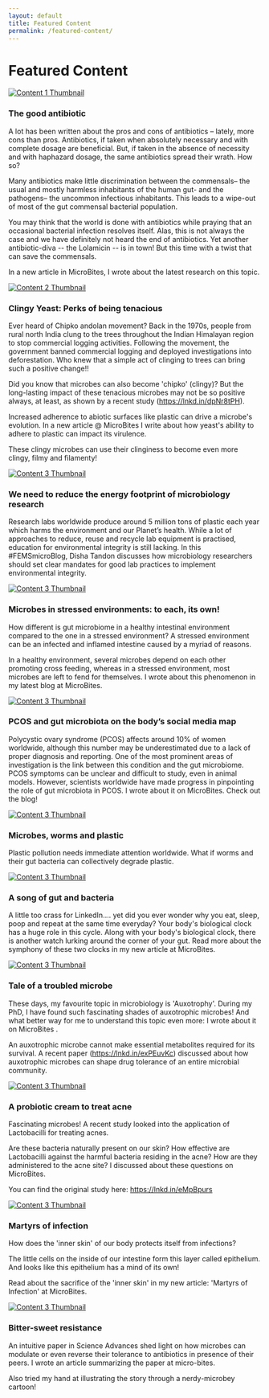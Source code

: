 ```yaml
---
layout: default
title: Featured Content
permalink: /featured-content/
---
```

<div id="featured-content" class="tab active">
    <h1>Featured Content</h1>
    <div class="featured-container">
    <div class="content-card">
      <a href="https://micro-bites.org/2024/07/08/the-good-antibiotic/">
	      <img src="https://microbitesorg.wordpress.com/wp-content/uploads/2024/07/lolamicin_antibiotic_bacteria.png" alt="Content 1 Thumbnail"></a>
      		<div class="content-text">
		        <h3>The good antibiotic</h3>
			        <p>A lot has been written about the pros and cons of antibiotics – lately, more cons than pros. Antibiotics, if taken when absolutely necessary and with complete dosage are beneficial. But, if taken in the absence of necessity and with haphazard dosage, the same antibiotics spread their wrath. How so?

Many antibiotics make little discrimination between the commensals– the usual and mostly harmless inhabitants of the human gut- and the pathogens– the uncommon infectious inhabitants. This leads to a wipe-out of most of the gut commensal bacterial population. 

You may think that the world is done with antibiotics while praying that an occasional bacterial infection resolves itself. Alas, this is not always the case and we have definitely not heard the end of antibiotics. Yet another antibiotic-diva -- the Lolamicin -- is in town! But this time with a twist that can save the commensals.

In a new article in MicroBites, I wrote about the latest research on this topic.</p>
	</div>
    </div>
    <div class="content-card">
    <a href="https://micro-bites.org/2024/02/16/clingy-yeast-perks-of-being-tenacious/">
	    <img src="https://microbitesorg.wordpress.com/wp-content/uploads/2024/02/yeast3.png" alt="Content 2 Thumbnail"></a>
      <div class="content-text">
        <h3>Clingy Yeast: Perks of being tenacious</h3>
        <p>Ever heard of Chipko andolan movement? Back in the 1970s, people from rural north India clung to the trees throughout the Indian Himalayan region to stop commercial logging activities. Following the movement, the government banned commercial logging and deployed investigations into deforestation. Who knew that a simple act of clinging to trees can bring such a positive change!! 

Did you know that microbes can also become 'chipko' (clingy)? But the long-lasting impact of these tenacious microbes may not be so positive always, at least, as shown by a recent study (https://lnkd.in/dpNr8tPH).

Increased adherence to abiotic surfaces like plastic can drive a microbe's evolution. In a new article @ MicroBites I write about how yeast's ability to adhere to plastic can impact its virulence. 

These clingy microbes can use their clinginess to become even more clingy, filmy and filamenty!
	</p>
      	</div>
      </div>
    <div class="content-card">
    <a href="https://fems-microbiology.org/femsmicroblog-reduce-energy-footprint-of-microbiology-research/">
	    <img src="https://fems-microbiology.org/wp-content/uploads/2021/07/Microbe_Science-1024x672.png" alt="Content 3 Thumbnail"></a>
      <div class="content-text">
        <h3>We need to reduce the energy footprint of microbiology research</h3>
	<p>Research labs worldwide produce around 5 million tons of plastic each year which harms the environment and our Planet’s health. While a lot of approaches to reduce, reuse and recycle lab equipment is practised, education for environmental integrity is still lacking. In this #FEMSmicroBlog, Disha Tandon discusses how microbiology researchers should set clear mandates for good lab practices to implement environmental integrity. </p>
    </div>
    </div>
    <div class="content-card">
    <a href="https://micro-bites.org/2023/06/07/microbes-in-stressed-environments-to-each-its-own/">
	    <img src="https://microbitesorg.wordpress.com/wp-content/uploads/2023/05/toeachitsown_pic.png" alt="Content 3 Thumbnail"></a>
      <div class="content-text">
        <h3>Microbes in stressed environments: to each, its own!</h3>
	<p>How different is gut microbiome in a healthy intestinal environment compared to the one in a stressed environment? A stressed environment can be an infected and inflamed intestine caused by a myriad of reasons.

In a healthy environment, several microbes depend on each other promoting cross feeding, whereas in a stressed environment, most microbes are left to fend for themselves. I wrote about this phenomenon in my latest blog at MicroBites.
	</p>
      	</div>
      </div>
    <div class="content-card">
    <a href="https://micro-bites.org/2023/02/13/pcos-and-gut-microbiota-on-the-bodys-social-media-map/">
	    <img src="https://microbitesorg.wordpress.com/wp-content/uploads/2023/02/pcos_gutmicrobe.png" alt="Content 3 Thumbnail"></a>
      <div class="content-text">
        <h3>PCOS and gut microbiota on the body’s social media map</h3>
	<p>Polycystic ovary syndrome (PCOS) affects around 10% of women worldwide, although this number may be underestimated due to a lack of proper diagnosis and reporting. One of the most prominent areas of investigation is the link between this condition and the gut microbiome. PCOS symptoms can be unclear and difficult to study, even in animal models. However, scientists worldwide have made progress in pinpointing the role of gut microbiota in PCOS.
	I wrote about it on MicroBites. Check out the blog!</p>
    </div>
      </div>
    <div class="content-card">
    <a href="https://micro-bites.org/2022/08/08/microbes-worms-and-plastic/">
	    <img src="https://microbitesorg.wordpress.com/wp-content/uploads/2022/08/featuredimage-1.png" alt="Content 3 Thumbnail"></a>
      <div class="content-text">
        <h3>Microbes, worms and plastic</h3>
	<p>Plastic pollution needs immediate attention worldwide. What if worms and their gut bacteria can collectively degrade plastic.</p>
      </div>
    </div>
    <div class="content-card">
    <a href="https://micro-bites.org/2022/07/18/a-song-of-gut-and-bacteria/">
	    <img src="https://microbitesorg.wordpress.com/wp-content/uploads/2022/07/150551-pre.jpg" alt="Content 3 Thumbnail"></a>
      <div class="content-text">
        <h3>A song of gut and bacteria</h3>
	<p>A little too crass for LinkedIn.... yet did you ever wonder why you eat, sleep, poop and repeat at the same time everyday? Your body's biological clock has a huge role in this cycle.
Along with your body's biological clock, there is another watch lurking around the corner of your gut. Read more about the symphony of these two clocks in my new article at MicroBites.</p>
      </div>
    </div>
    <div class="content-card">
    <a href="https://micro-bites.org/2022/04/25/tale-of-a-troubled-microbe/">
	    <img src="https://microbitesorg.wordpress.com/wp-content/uploads/2022/04/featuredimage.png" alt="Content 3 Thumbnail"></a>
      <div class="content-text">
        <h3>Tale of a troubled microbe</h3>
	<p>These days, my favourite topic in microbiology is 'Auxotrophy'. During my PhD, I have found such fascinating shades of auxotrophic microbes! And what better way for me to understand this topic even more: I wrote about it on MicroBites . 

An auxotrophic microbe cannot make essential metabolites required for its survival. A recent paper (https://lnkd.in/exPEuvKc) discussed about how auxotrophic microbes can shape drug tolerance of an entire microbial community.</p>
      </div>
    </div>
    <div class="content-card">
    <a href="https://micro-bites.org/2022/03/16/a-probiotic-cream-to-treat-acne/">
	    <img src="https://microbitesorg.wordpress.com/wp-content/uploads/2022/03/acne_drawing.png" alt="Content 3 Thumbnail"></a>
      <div class="content-text">
        <h3>A probiotic cream to treat acne</h3>
	<p>Fascinating microbes! A recent study looked into the application of Lactobacilli for treating acnes. 

Are these bacteria naturally present on our skin? How effective are Lactobacilli against the harmful bacteria residing in the acne? How are they administered to the acne site? I discussed about these questions on MicroBites.

You can find the original study here: https://lnkd.in/eMpBpurs
</p>
      </div>
    </div>
    <div class="content-card">
    <a href="https://micro-bites.org/2022/02/18/martyrs-of-infection/">
	    <img src="https://microbitesorg.wordpress.com/wp-content/uploads/2022/02/thumbnail_martyrsofinfectionillustration1-1.png" alt="Content 3 Thumbnail"></a>
      <div class="content-text">
        <h3>Martyrs of infection</h3>
	<p>How does the 'inner skin' of our body protects itself from infections? 

The little cells on the inside of our intestine form this layer called epithelium. And looks like this epithelium has a mind of its own! 

Read about the sacrifice of the 'inner skin' in my new article: 'Martyrs of Infection' at MicroBites.</p>
      </div>
    </div>
    <div class="content-card">
    <a href="https://micro-bites.org/2022/01/26/bitter-sweet-resistance/">
	    <img src="https://microbitesorg.wordpress.com/wp-content/uploads/2022/01/thumbnail_bittersweetresistanceillustration.png" alt="Content 3 Thumbnail"></a>
      <div class="content-text">
        <h3>Bitter-sweet resistance</h3>
	<p>An intuitive paper in Science Advances shed light on how microbes can modulate or even reverse their tolerance to antibiotics in presence of their peers. I wrote an article summarizing the paper at micro-bites.

Also tried my hand at illustrating the story through a nerdy-microbey cartoon!</p>
      </div>
      </div>
      </div>
      </div>
